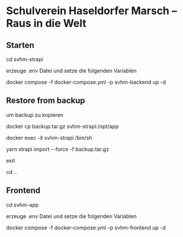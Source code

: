 # Schulverein Haseldorfer Marsch – Raus in die Welt


## Starten

cd svhm-strapi

erzeuge .env Datei
und setze die folgenden Variablen

docker compose -f docker-compose.yml -p svhm-backend up -d

## Restore from backup

um backup zu kopieren

docker cp backup.tar.gz svhm-strapi:/opt/app

docker exec -it svhm-strapi /bin/sh

yarn strapi import --force -f backup.tar.gz

exit

cd ..

## Frontend

cd svhm-app

erzeuge .env Datei
und setze die folgenden Variablen

docker compose -f docker-compose.yml -p svhm-frontend up -d